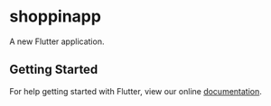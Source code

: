 # shoppinapp

A new Flutter application.

## Getting Started

For help getting started with Flutter, view our online
[documentation](https://flutter.io/).

